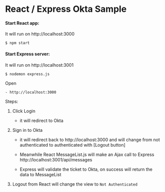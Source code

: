 
# React / Express Okta Sample

#### Start React app:
It will run on http://localhost:3000

    $ npm start


#### Start Express server:
It will run on http://localhost:3001

    $ nodemon express.js



Open

    - http://localhost:3000

Steps:

1. Click Login

    - it will redirect to Okta

2. Sign in to Okta

    - it will redirect back to http://localhost:3000 and will change from not authenticated to authenticated with [Logout button]

    - Meanwhile React MessageList.js will make an Ajax call to Express http://localhost:3001/api/messages

    - Express will validate the ticket to Okta, on success will return the data to MessageList

3. Logout from React will change the view to `Not Authenticated`
